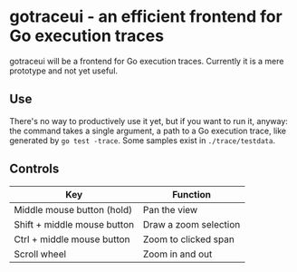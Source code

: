 # gotraceui - an efficient frontend for Go execution traces

gotraceui will be a frontend for Go execution traces. Currently it is a mere prototype and not yet useful.

## Use

There's no way to productively use it yet, but if you want to run it, anyway: the command takes a single argument, a
path to a Go execution trace, like generated by `go test -trace`. Some samples exist in `./trace/testdata`.

## Controls

| Key                         | Function              |
|-----------------------------|-----------------------|
| Middle mouse button (hold)  | Pan the view          |
| Shift + middle mouse button | Draw a zoom selection |
| Ctrl + middle mouse button  | Zoom to clicked span  |
| Scroll wheel                | Zoom in and out       |
